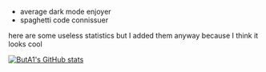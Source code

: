 - average dark mode enjoyer
- spaghetti code connissuer 

here are some useless statistics but I added them anyway because I think it looks cool

[![ButA1's GitHub stats](https://github-readme-stats.vercel.app/api?username=ButA1&show_icons=true&theme=synthwave&count_private=true)](https://github.com/anuraghazra/github-readme-stats)
